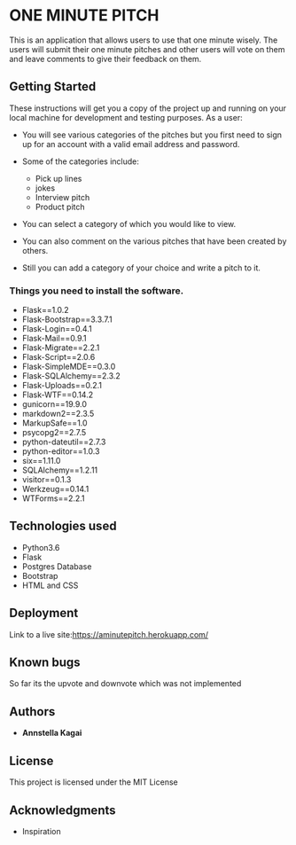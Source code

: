 # ONE MINUTE PITCH

This is an application that allows users to use that one minute wisely. The users will submit their one minute pitches and other users will vote on them and leave comments to give their feedback on them.

## Getting Started

These instructions will get you a copy of the project up and running on your local machine for development and testing purposes. 
As a user:

* You will see various categories of the pitches but you first need to sign up for an account with a valid email address and password.
* Some of the categories include:
  * Pick up lines 
  * jokes
  * Interview pitch
  * Product pitch

* You can select a category of which you would like to view.

* You can also comment on the various pitches that have been created by others.

* Still you can add a category of your choice and write a pitch to it.

### Things you need to install the software.

* Flask==1.0.2
* Flask-Bootstrap==3.3.7.1
* Flask-Login==0.4.1
* Flask-Mail==0.9.1
* Flask-Migrate==2.2.1
* Flask-Script==2.0.6
* Flask-SimpleMDE==0.3.0
* Flask-SQLAlchemy==2.3.2
* Flask-Uploads==0.2.1
* Flask-WTF==0.14.2
* gunicorn==19.9.0
* markdown2==2.3.5
* MarkupSafe==1.0
* psycopg2==2.7.5
* python-dateutil==2.7.3
* python-editor==1.0.3
* six==1.11.0
* SQLAlchemy==1.2.11
* visitor==0.1.3
* Werkzeug==0.14.1
* WTForms==2.2.1


## Technologies used

* Python3.6
* Flask
* Postgres Database
* Bootstrap
* HTML and CSS


## Deployment

Link to a live site:https://aminutepitch.herokuapp.com/

## Known bugs
So far its the upvote and downvote which was not implemented

## Authors

* **Annstella Kagai** 

## License

This project is licensed under the MIT License 

## Acknowledgments

* Inspiration


